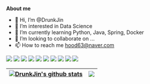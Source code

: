 <!-- <p align="center"><a href="https://DrunkJin.github.io"><img width="80%" alt="Hello, I'm DrunkJin. I do open source!" src="./assets/gh-readme-header.png" /></a></p>

 -->
**About me**

- 👋 Hi, I’m @DrunkJin
- 👀 I’m interested in Data Science
- 🌱 I’m currently learning Python, Java, Spring, Docker 
- 💞️ I’m looking to collaborate on ...
- 📫 How to reach me hood63@naver.com


<img src="https://img.shields.io/badge/Python-3776AB?style=flat-square&logo=Python&logoColor=white"/></a>
<img src="https://img.shields.io/badge/MySQL-4479A1?style=flat-square&logo=MySQL&logoColor=white"/></a>
<img src="https://img.shields.io/badge/PostgreSQL-4169E1?style=flat-square&logo=PostgreSQL&logoColor=white"/></a>
<img src="https://img.shields.io/badge/MariaDB-003545?style=flat-square&logo=MariaDB&logoColor=white"/></a>
<img src="https://img.shields.io/badge/TensorFlow-FF6F00?style=flat-square&logo=TensorFlow&logoColor=white"/></a>
<img src="https://img.shields.io/badge/Jupyter-F37626?style=flat-square&logo=Jupyter&logoColor=white"/></a>
<img src="https://img.shields.io/badge/Notion-000000?style=flat-square&logo=Notion&logoColor=white"/></a>
<img src="https://img.shields.io/badge/Slack-4A154B?style=flat-square&logo=Slack&logoColor=white"/></a>
<img src="https://img.shields.io/badge/PyTorch-EE4C2C?style=flat-square&logo=PyTorch&logoColor=white"/></a>
<img src="https://img.shields.io/badge/scikit-learn-F7931E?style=flat-square&logo=scikit-learn&logoColor=white"/></a>

| <a href="https://github.com/DrunkJin/github-readme-stats"><img align="center" src="https://github-readme-stats.vercel.app/api?username=DrunkJin&show_icons=true&include_all_commits=true&theme=buefy&hide_border=true" alt="DrunkJin's github stats" /></a> | <a href="https://github.com/DrunkJin/github-readme-stats"><img align="center" src="https://github-readme-stats.vercel.app/api/top-langs/?username=DrunkJin&layout=compact&theme=buefy&hide_border=true" /></a> |
| ------------- | ------------- |



<!---
DrunkJin/DrunkJin is a ✨ special ✨ repository because its `README.md` (this file) appears on your GitHub profile.
You can click the Preview link to take a look at your changes.
--->

<!--- 꾸미기 : https://github.com/anuraghazra/anuraghazra/blob/master/README.md --->
